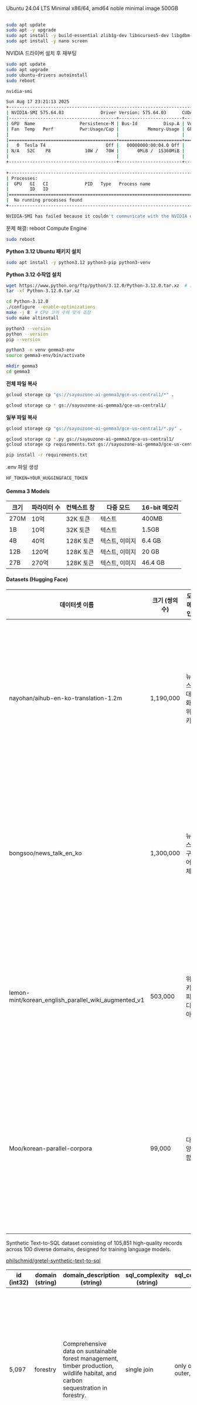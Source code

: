 #

Ubuntu 24.04 LTS Minimal
x86/64, amd64 noble minimal image
500GB

##

```bash
sudo apt update
sudo apt -y upgrade
sudo apt install -y build-essential zlib1g-dev libncurses5-dev libgdbm-dev libnss3-dev libssl-dev libreadline-dev libffi-dev libsqlite3-dev wget libbz2-dev
sudo apt install -y nano screen
```

NVIDIA 드라이버 설치 후 재부팅

```bash
sudo apt update
sudo apt upgrade
sudo ubuntu-drivers autoinstall
sudo reboot

nvidia-smi
```

```bash
Sun Aug 17 23:21:13 2025       
+-----------------------------------------------------------------------------------------+
| NVIDIA-SMI 575.64.03              Driver Version: 575.64.03      CUDA Version: 12.9     |
|-----------------------------------------+------------------------+----------------------+
| GPU  Name                 Persistence-M | Bus-Id          Disp.A | Volatile Uncorr. ECC |
| Fan  Temp   Perf          Pwr:Usage/Cap |           Memory-Usage | GPU-Util  Compute M. |
|                                         |                        |               MIG M. |
|=========================================+========================+======================|
|   0  Tesla T4                       Off |   00000000:00:04.0 Off |                    0 |
| N/A   52C    P8             10W /   70W |       0MiB /  15360MiB |      0%      Default |
|                                         |                        |                  N/A |
+-----------------------------------------+------------------------+----------------------+
                                                                                         
+-----------------------------------------------------------------------------------------+
| Processes:                                                                              |
|  GPU   GI   CI              PID   Type   Process name                        GPU Memory |
|        ID   ID                                                               Usage      |
|=========================================================================================|
|  No running processes found                                                             |
+-----------------------------------------------------------------------------------------+
```

```bash
NVIDIA-SMI has failed because it couldn't communicate with the NVIDIA driver. Make sure that the latest NVIDIA driver is installed and running.
```

문제 해결: reboot Compute Engine

```bash
sudo reboot
```

**Python 3.12 Ubuntu 패키지 설치**

```bash
sudo apt install -y python3.12 python3-pip python3-venv
```

**Python 3.12 수작업 설치**

```bash
wget https://www.python.org/ftp/python/3.12.0/Python-3.12.0.tar.xz  # 또는 최신 버전 다운로드
tar -xf Python-3.12.0.tar.xz

cd Python-3.12.0
./configure --enable-optimizations
make -j 8  # CPU 코어 수에 맞게 조정
sudo make altinstall

python3 --version
python --version
pip --version
```

```bash
python3 -m venv gemma3-env
source gemma3-env/bin/activate
```

```bash
mkdir gemma3
cd gemma3
```

**전체 파일 복사**

```bash
gcloud storage cp "gs://sayouzone-ai-gemma3/gce-us-central1/*" .

gcloud storage cp * gs://sayouzone-ai-gemma3/gce-us-central1/
```

**일부 파일 복사**

```bash
gcloud storage cp "gs://sayouzone-ai-gemma3/gce-us-central1/*.py" .

gcloud storage cp *.py gs://sayouzone-ai-gemma3/gce-us-central1/
gcloud storage cp requirements.txt gs://sayouzone-ai-gemma3/gce-us-central1/
```

```bash
pip install -r requirements.txt
```

.env 파일 생성

```text
HF_TOKEN=YOUR_HUGGINGFACE_TOKEN
```

#### Gemma 3 Models

| 크기 | 파라미터 수 | 컨텍스트 창 | 다중 모드 | 16-bit 메모리 |
|------|-----|----------|------|-------|
| 270M | 10억 | 32K 토큰 | 텍스트 | 400MB |
| 1B | 10억 | 32K 토큰 | 텍스트 | 1.5GB |
| 4B | 40억 | 128K 토큰 | 텍스트, 이미지 | 6.4 GB |
| 12B | 120억 | 128K 토큰 | 텍스트, 이미지 | 20 GB |
| 27B | 270억 | 128K 토큰 | 텍스트, 이미지 | 46.4 GB |

#### Datasets (Hugging Face)

| 데이터셋 이름 | 크기 (쌍의 수) | 도메인 | 비고/품질 |
|------------------------------|-------------|------|---------|
| nayohan/aihub-en-ko-translation-1.2m | 1,190,000 | 뉴스, 대화, 위키 | AI Hub에서 제공하는 대규모 고품질 데이터셋. 다양한 도메인을 포함. |
| bongsoo/news_talk_en_ko | 1,300,000 | 뉴스, 구어체 | 뉴스 기사와 대화체 텍스트를 포함하여 공식 및 비공식 번역에 유용. |
| lemon-mint/korean_english_parallel_wiki_augmented_v1 | 503,000 | 위키피디아 | 위키피디아 문서 기반으로, 정보성 텍스트 번역에 적합. |
| Moo/korean-parallel-corpora | 99,000 | 다양함 | 크기는 작지만, 빠른 프로토타이핑이나 특정 스타일 학습에 사용될 수 있음. |


Synthetic Text-to-SQL dataset consisting of 105,851 high-quality records across 100 diverse domains, designed for training language models. 

[philschmid/gretel-synthetic-text-to-sql](https://huggingface.co/datasets/philschmid/gretel-synthetic-text-to-sql)

| id (int32) | domain (string) | domain_description (string) | sql_complexity (string) | sql_complexity_description (string) | sql_task_type (string) | sql_task_type_description (string) | sql_prompt (string) | sql_context (string) | sql (string) | sql_explanation (string) |
|------|------|------|------|------|------|------|------|------------|------|------|
| 5,097 | forestry | Comprehensive data on sustainable forest management, timber production, wildlife habitat, and carbon sequestration in forestry. | single join | only one join (specify inner, outer, cross) | analytics and reporting | generating reports, dashboards, and analytical insights | What is the total volume of timber sold by each salesperson, sorted by salesperson? | CREATE TABLE salesperson (salesperson_id INT, name TEXT, region TEXT); INSERT INTO salesperson (salesperson_id, name, region) VALUES (1, 'John Doe', 'North'), (2, 'Jane Smith', 'South'); CREATE TABLE timber_sales (sales_id INT, salesperson_id INT, volume REAL, sale_date DATE); INSERT INTO timber_sales (sales_id, salesperson_id, volume, sale_date) VALUES (1, 1, 120, '2021-01-01'), (2, 1, 150, '2021-02-01'), (3, 2, 180, '2021-01-01'); | SELECT salesperson_id, name, SUM(volume) as total_volume FROM timber_sales JOIN salesperson ON timber_sales.salesperson_id = salesperson.salesperson_id GROUP BY salesperson_id, name ORDER BY total_volume DESC; | Joins timber_sales and salesperson tables, groups sales by salesperson, calculates total volume sold by each salesperson, and orders the results by total volume in descending order. |
| 5,098 | defense industry | Defense contract data, military equipment maintenance, threat intelligence metrics, and veteran employment stats. | aggregation | aggregation functions (COUNT, SUM, AVG, MIN, MAX, etc.), and HAVING clause | analytics and reporting | generating reports, dashboards, and analytical insights | List all the unique equipment types and their corresponding total maintenance frequency from the equipment_maintenance table. | CREATE TABLE equipment_maintenance (equipment_type VARCHAR(255), maintenance_frequency INT); | SELECT equipment_type, SUM(maintenance_frequency) AS total_maintenance_frequency FROM equipment_maintenance GROUP BY equipment_type; | This query groups the equipment_maintenance table by equipment_type and calculates the sum of maintenance_frequency for each group, then returns the equipment_type and the corresponding total_maintenance_frequency. |


**Amazon Multimodal Product dataset**

[philschmid/amazon-product-descriptions-vlm](https://huggingface.co/datasets/philschmid/amazon-product-descriptions-vlm)

| image (image) | Uniq Id (string) | Product Name (string) | Category (string) | Selling Price (string) | Model Number (string) | About Product (string) | Product Specification (string) | Technical Details (string) | Shipping Weight (string) | Variants (string) | Product Url (string) | Is Amazon Seller (string) | description (string) |
|-----|-------|---------|-----|-----|-----|-----|-----|-----|-----|-----|-----------|--------|--------|
| ![1](https://datasets-server.huggingface.co/assets/philschmid/amazon-product-descriptions-vlm/--/f08a021c69c51d6894cfe39206448e7785d6156b/--/default/train/0/image/image.jpg?Expires=1755648845&Signature=QrOz5t2fXjX7p3qGoDDjhw1OY7~pR-otbIUo6HgWPGwqw6zX64K8BPx4mbuinsNALl0UoPZYmf4~gTfr6CRDZ7HUUsQGcTyEA2N6Bbd0a4WJj5uN-3Lyku19HFZRH2PuNk18YeXvcfDU~z31H5qUizn8LAaCuR0glc4UsXvgnvRjeAHR-V94pXikGL6pjQ~aM80iENLePVo~g8~w8AFJuaXvypLn1VR37w7rzos9XHF2aLkML61KL5v2XUBy6rH3NUDOviNb8NRWw8bh5jLQfrpOA~wNMBCcH0r6yorLFUpy91NsuPHWU8yelftypCXo1gW-VfEImASx4k99mni7UA__&Key-Pair-Id=K3EI6M078Z3AC3) | 002e4642d3ead5ecdc9958ce0b3a5a79 | Kurio Glow Smartwatch for Kids with Bluetooth, Apps, Camera & Games, Blue | Toys & Games | Kids' Electronics | Electronic Learning Toys | $31.30 | C17515 | Make sure this fits by entering your model number. | Kurio watch glow is a real Bluetooth Smartwatch built especially for kids, packed with 20+ apps & games! | Get your glow on with new light-up feature that turns games and activities into colorful fun. | Kurio watch glow includes brand-new games with light effects, including the My little dragon virtual pet and color-changing mood sensor. | Play single and two-player games on one watch, Or connect two watches together via Bluetooth, plus motion-sensitive games that get kids moving! | Take fun selfies with the front-facing camera and decorate them with filters, frames and stickers. | Plus, everything you need in a smartwatch – activity tracker, music player, Alarm/stopwatch, calculator, calendar and so much more! | Scratch resistant and splash-proof - suitable for kids ages 4 and up! | ProductDimensions:5x3x12inches|ItemWeight:7.2ounces|ShippingWeight:7.2ounces(Viewshippingratesandpolicies)|ASIN:B07TFD5D55|Itemmodelnumber:C17515|Manufacturerrecommendedage:4yearsandup|Batteries:1LithiumPolymerbatteriesrequired.(included) | Color:Blue show up to 2 reviews by default This sleek, hi-tech Bluetooth Smartwatch is made specifically for kids, and it's packed with apps and games for out-of-the-box fun! Take selfies and videos, play single and two-player games, message friends, listen to music, plus everything you need in a smartwatch– activity tracker, alarm/stopwatch, calculator, calendar and so much more! Plus, parents can add vital information like blood type and allergies to an 'in case of an emergency' (I. C. E. ) app | 7.2 ounces (View shipping rates and policies) | 7.2 ounces | https://www.amazon.com/Kurio-Smartwatch-Bluetooth-Camera-Games/dp/B07TFD5D55|https://www.amazon.com/Kurio-Smartwatch-Bluetooth-Camera-Games/dp/B07TD8JHKW | https://www.amazon.com/Kurio-Smartwatch-Bluetooth-Camera-Games/dp/B07TFD5D55 | Y | Kurio Glow Smartwatch: Fun, Safe & Educational! This kids' smartwatch boasts Bluetooth connectivity, built-in apps & games, and a camera – all in a vibrant blue design. Perfect for learning & play! #kidssmartwatch #kidselectronics #educationaltoys #kurioglow |
| ![2](https://datasets-server.huggingface.co/assets/philschmid/amazon-product-descriptions-vlm/--/f08a021c69c51d6894cfe39206448e7785d6156b/--/default/train/1/image/image.jpg?Expires=1755648845&Signature=MNQ2lTGJxPWdCxj8OPNC5BoCC2sJFiD~1GeIUjwBBxfvwP2pSwE-bPFZHxlYJ5P7gf0eyk-qfvG91OhUMu0sxLWIWBI4kowD0My3DofdTZ4XMYfGNhQR8IouJnSQd8q2Zpa~EvcTYWGRbcuDN8ve-DKhLJ7QlC0Uhl-rONTvn3pizd94DHUGyY5fqlq7QCEVMeX8lGOSKprfSGGMxG3KEvF~wa1WSsFTGzYgGV8LrW1EAFsPNHTZheOkWYFbCCRqwJWGA0AzYjEsl6WoAhxwY1XJ~iuYygrO8ahiSB9M8GdcFogq59IpZ1e-DQEZlcWKxVcuQlhdGpCUmVoGO30ANg__&Key-Pair-Id=K3EI6M078Z3AC3) | 009359198555dde1543d94568183703c | Star Ace Toys Harry Potter & The Prisoner of Azkaban: Harry Potter with Dobby 1: 8 Scale Collectible Action Figure, Multicolor SA8011B | null | $174.99 | SA8011B | Make sure this fits by entering your model number. | From the classic film | Presents Harry as he appeared in the Prisoner Of Azkaban | Comes with the monster book of monsters, hedwig the owl, the Marauder's map and his wand | Includes a figure of the house Elf Dobby | Figure is in 1: 8 scale | ProductDimensions:2.5x1x9inches|ItemWeight:1.43pounds|ShippingWeight:1.43pounds(Viewshippingratesandpolicies)|ASIN:B07KMXGSXF|Itemmodelnumber:SA8011B|Manufacturerrecommendedage:15yearsandup | From Star Ace Toys. Many fans would say that Harry Potter and the Prisoner Of Azkaban is their favorite film of the series. Directed by alfonso cuarón, this film is darker and more adult than the previous two films. Star ace is proud to present Harry Potter as he appeared in this movie in his Hogwarts school robes. He also comes with the monster book of monsters, Hedwig the owl, the Marauder's map and his wand. This special set also includes the house elf Dobby! | 1.43 pounds (View shipping rates and policies) | 1.43 pounds | null | https://www.amazon.com/Star-Ace-Toys-Prisoner-Azkaban/dp/B07KMXGSXF | Y | Relive the magic! Star Ace Toys' 1/8 scale Harry Potter & Dobby collectible figure (SA8011B) from *Prisoner of Azkaban* is here. Highly detailed, this action figure features Harry and his loyal house-elf, Dobby. A must-have for Harry Potter collectors! |
| ![3](https://datasets-server.huggingface.co/assets/philschmid/amazon-product-descriptions-vlm/--/f08a021c69c51d6894cfe39206448e7785d6156b/--/default/train/2/image/image.jpg?Expires=1755648845&Signature=Xc3ESJekJbCDEnv0mPoTBrTYFoX2a4e3Nr3ag6G8tESOCzJPNr~AobVDjdlzHGtKFwgF84InjG-ShO~f~S~bvmHMQXzaRZvHai3mh~EZqpNOmI0TIjmg~i7GNbetuGI66aHHr0SI9VFT2dHi05RT1BqZQtwqdCUt5JxSsbcbS6JQPrzF9pPXWAwQleNzc7iB2PYAv3-soawpmGedlfB3kXYSAkEF~kEk6wzcxrKfAGWT9jfESrUE9yDcbtAg07-LHOGzjHJ0KL8Hm2PvYKNmLDsVdloN-498BBk~JdWzkkMX-zhznjgvMFEK8B212-46vD3umVI5UdtP7BxxNtW71A__&Key-Pair-Id=K3EI6M078Z3AC3) | 00cb3b80482712567c2180767ec28a6a | Barbie Fashionistas Doll Wear Your Heart | Toys & Games | Dolls & Accessories | Dolls | $15.99 | FJF44 | Make sure this fits by entering your model number. | Barbie Fashionistas doll loves this outfit -- the pink Sweatshirt dress has a cool "love" typographic with a sheen touch | Boots and a choker complete the look | Her long hair is right on trend in high pigtails | More variety makes collecting Barbie Fashionistas dolls even more fun | Collect them all (each sold separately, subject to availability) | ProductDimensions:2.1x4.5x12.8inches|ItemWeight:4.2ounces|ShippingWeight:4.2ounces(Viewshippingratesandpolicies)|DomesticShipping:ItemcanbeshippedwithinU.S.|InternationalShipping:ThisitemcanbeshippedtoselectcountriesoutsideoftheU.S.LearnMore|ASIN:B0751ZH2ZT|Itemmodelnumber:FJF44|Manufacturerrecommendedage:36months-7years | Go to your orders and start the return Select the ship method Ship it! | Go to your orders and start the return Select the ship method Ship it! | show up to 2 reviews by default Every Barbie fashionistas doll has her own look from casually cool to boho bold, all fashions are inspired by the latest trends. Collect them all to explore countless styles, fashions, shoes and accessories. The latest line of Barbie fashionistas dolls includes four body types, nine skin tones, 13 eye colors, 13 hairstyles and countless on-trend fashions and accessories. With these additions, girls everywhere will have infinitely more ways to play out their stories and spark their imaginations through Barbie -- because with Barbie, you can be anything! each sold separately, subject to availability. Dolls cannot stand alone. Clothing is designed to mix and match with dolls of the same body Type; select pieces can be shared across the line. Flat shoes fit dolls with articulated ankles or flat feet. Colors and decorations may vary. | 4.2 ounces (View shipping rates and policies) | 4.2 ounces | null | https://www.amazon.com/Barbie-FJF44-Love-Fashion-Doll/dp/B0751ZH2ZT | Y | Express your style with Barbie |

